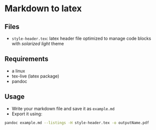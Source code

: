 # Markdown to latex

## Files
- `style-header.tex`: latex header file optimized to manage code blocks with *solarized light* theme 

## Requirements 
- a linux
- tex-live (latex package)
- pandoc 

## Usage
- Write your markdown file and save it as `example.md`
- Export it using: 
```bash
pandoc example.md --listings -H style-header.tex -o outputName.pdf  
```
